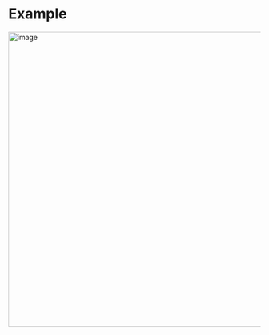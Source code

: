 # Example
<img width="589" alt="image" src="https://github.com/Leaf48/YOLOv5-7-Models-For-Valorant/assets/58620209/1ffe2180-67d9-43d9-880d-bb0a080a6475">
